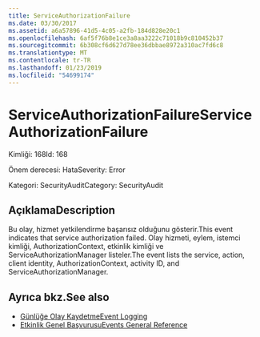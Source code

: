 ```yaml
---
title: ServiceAuthorizationFailure
ms.date: 03/30/2017
ms.assetid: a6a57896-41d5-4c05-a2fb-184d828e20c1
ms.openlocfilehash: 6af5f76b8e1ce3a8aa3222c71018b9c810452b37
ms.sourcegitcommit: 6b308cf6d627d78ee36dbbae8972a310ac7fd6c8
ms.translationtype: MT
ms.contentlocale: tr-TR
ms.lasthandoff: 01/23/2019
ms.locfileid: "54699174"
---
```

# <a name="serviceauthorizationfailure"></a><span data-ttu-id="6aed3-102">ServiceAuthorizationFailure</span><span class="sxs-lookup"><span data-stu-id="6aed3-102">ServiceAuthorizationFailure</span></span>
<span data-ttu-id="6aed3-103">Kimliği: 168</span><span class="sxs-lookup"><span data-stu-id="6aed3-103">Id: 168</span></span>  
  
 <span data-ttu-id="6aed3-104">Önem derecesi: Hata</span><span class="sxs-lookup"><span data-stu-id="6aed3-104">Severity: Error</span></span>  
  
 <span data-ttu-id="6aed3-105">Kategori: SecurityAudit</span><span class="sxs-lookup"><span data-stu-id="6aed3-105">Category: SecurityAudit</span></span>  
  
## <a name="description"></a><span data-ttu-id="6aed3-106">Açıklama</span><span class="sxs-lookup"><span data-stu-id="6aed3-106">Description</span></span>  
 <span data-ttu-id="6aed3-107">Bu olay, hizmet yetkilendirme başarısız olduğunu gösterir.</span><span class="sxs-lookup"><span data-stu-id="6aed3-107">This event indicates that service authorization failed.</span></span> <span data-ttu-id="6aed3-108">Olay hizmeti, eylem, istemci kimliği, AuthorizationContext, etkinlik kimliği ve ServiceAuthorizationManager listeler.</span><span class="sxs-lookup"><span data-stu-id="6aed3-108">The event lists the service, action, client identity, AuthorizationContext, activity ID, and ServiceAuthorizationManager.</span></span>  
  
## <a name="see-also"></a><span data-ttu-id="6aed3-109">Ayrıca bkz.</span><span class="sxs-lookup"><span data-stu-id="6aed3-109">See also</span></span>
- [<span data-ttu-id="6aed3-110">Günlüğe Olay Kaydetme</span><span class="sxs-lookup"><span data-stu-id="6aed3-110">Event Logging</span></span>](../../../../../docs/framework/wcf/diagnostics/event-logging/index.md)
- [<span data-ttu-id="6aed3-111">Etkinlik Genel Başvurusu</span><span class="sxs-lookup"><span data-stu-id="6aed3-111">Events General Reference</span></span>](../../../../../docs/framework/wcf/diagnostics/event-logging/events-general-reference.md)
